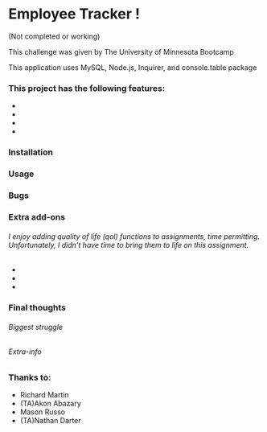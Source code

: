 # Employee Tracker !

(Not completed or working)

This challenge was given by The University of Minnesota Bootcamp 

This application uses MySQL, Node.js, Inquirer, and console.table package

### This project has the following features: 
*  
* 
*  
*  

### Installation

### Usage

### Bugs

### Extra add-ons
###### I enjoy adding quality of life (qol) functions to assignments, time permitting. Unfortunately, I didn't have time to bring them to life on this assignment.
* 
* 
* 

### Final thoughts
 

###### Biggest struggle 


###### Extra-info




### Thanks to:
* Richard Martin
* (TA)Akon Abazary
* Mason Russo
* (TA)Nathan Darter
